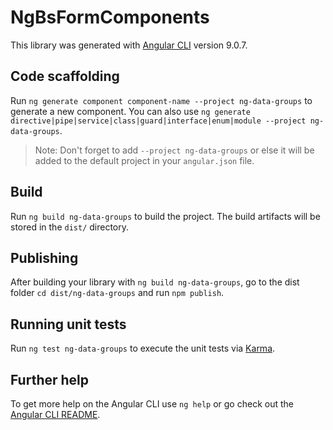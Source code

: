 # NgBsFormComponents

This library was generated with [Angular CLI](https://github.com/angular/angular-cli) version 9.0.7.

## Code scaffolding

Run `ng generate component component-name --project ng-data-groups` to generate a new component. You can also use `ng generate directive|pipe|service|class|guard|interface|enum|module --project ng-data-groups`.

> Note: Don't forget to add `--project ng-data-groups` or else it will be added to the default project in your `angular.json` file.

## Build

Run `ng build ng-data-groups` to build the project. The build artifacts will be stored in the `dist/` directory.

## Publishing

After building your library with `ng build ng-data-groups`, go to the dist folder `cd dist/ng-data-groups` and run `npm publish`.

## Running unit tests

Run `ng test ng-data-groups` to execute the unit tests via [Karma](https://karma-runner.github.io).

## Further help

To get more help on the Angular CLI use `ng help` or go check out the [Angular CLI README](https://github.com/angular/angular-cli/blob/master/README.md).
